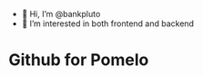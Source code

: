 - 👋 Hi, I’m @bankpluto
- 👀 I’m interested in both frontend and backend
# Github for Pomelo

<!---
bankpluto/bankpluto is a ✨ special ✨ repository because its `README.md` (this file) appears on your GitHub profile.
You can click the Preview link to take a look at your changes.
--->
